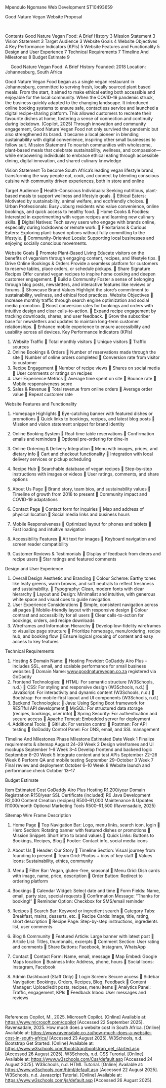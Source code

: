 Mpendulo Ngomane
Web Development
ST10493659





 
Good Nature Vegan
Website Proposal
 
  


Contents
Good Nature Vegan Food: A Brief History	3
Mission Statement	3
Vision Statement	3
Target Audience	3
Website Goals	4
Website Objectives	4
Key Performance Indicators (KPIs)	5
Website Features and Functionality	5
Design and User Experience	7
Technical Requirements	7
Timeline And Milestones	8
Budget Estimate	9

 
Good Nature Vegan Food: A Brief History
Founded: 2018 
Location: Johannesburg, South Africa

Good Nature Vegan Food began as a single vegan restaurant in Johannesburg, committed to serving fresh, locally sourced plant based meals. From the start, it aimed to make ethical eating both accessible and enjoyable for the local community.
When the COVID-19 pandemic struck, the business quickly adapted to the changing landscape. It introduced online booking systems to ensure safe, contactless service and launched a digital recipe-sharing platform. This allowed customers to recreate their favourite dishes at home, fostering a sense of connection and continuity during lockdown. (Copilot, 2025)
Through innovation and community engagement, Good Nature Vegan Food not only survived the pandemic but also strengthened its brand. It became a local pioneer in blending sustainability with digital convenience, inspiring other small businesses to follow suit.
Mission Statement
To nourish communities with wholesome, plant-based meals that celebrate sustainability, wellness, and compassion—while empowering individuals to embrace ethical eating through accessible dining, digital innovation, and shared culinary knowledge

Vision Statement
To become South Africa’s leading vegan lifestyle brand, transforming the way people eat, cook, and connect by blending conscious cuisine with community driven experiences, both in store and online

Target Audience
	Health-Conscious Individuals: Seeking nutritious, plant-based meals to support wellness and lifestyle goals.
	Ethical Eaters: Motivated by sustainability, animal welfare, and ecofriendly choices.
	Urban Professionals: Busy Joburg residents who value convenience, online bookings, and quick access to healthy food.
	Home Cooks & Foodies: Interested in experimenting with vegan recipes and learning new culinary skills.
	Digital Natives: Tech savvy users who engage with brands online, especially during lockdowns or remote work.
	Flexitarians & Curious Eaters: Exploring plant-based options without fully committing to the lifestyle.
	Community-Oriented Locals: Supporting local businesses and enjoying socially conscious movements.

Website Goals
	Promote Plant-Based Living Educate visitors on the benefits of veganism through engaging content, recipes, and lifestyle tips.
	Drive Online Bookings & Orders Provide a seamless platform for customers to reserve tables, place orders, or schedule pickups.
	Share Signature Recipes Offer curated vegan recipes to inspire home cooking and deepen customer engagement.
	Build a Community Foster a sense of belonging through blog posts, newsletters, and interactive features like reviews or forums.
	Showcase Brand Values Highlight the store’s commitment to sustainability, wellness, and ethical food practices.
Website Objectives
	Increase monthly traffic through search engine optimization and social media promotion.
	Boost conversion rates for bookings and orders with intuitive design and clear calls-to-action.
	Expand recipe engagement by tracking downloads, shares, and user feedback.
	Grow the subscriber base for newsletters and updates to maintain long-term customer relationships.
	Enhance mobile experience to ensure accessibility and usability across all devices.
Key Performance Indicators (KPIs)
1.	Website Traffic
	Total monthly visitors
	Unique visitors
	Traffic sources 
2.	Online Bookings & Orders
	Number of reservations made through the site
	Number of online orders completed
	Conversion rate from visitor to customer
3.	Recipe Engagement
	Number of recipe views
	Shares on social media
	User comments or ratings on recipes
4.	User Experience Metrics
	Average time spent on site
	Bounce rate
	Mobile responsiveness score
5.	Sales & Revenue
	Total revenue from online orders
	Average order value
	Repeat customer rate

Website Features and Functionality

1.	Homepage Highlights
	Eye-catching banner with featured dishes or promotions
	Quick links to bookings, recipes, and latest blog posts
	Mission and vision statement snippet for brand identity
2.	Online Booking System
	Real-time table reservations
	Confirmation emails and reminders
	Optional pre-ordering for dine-in
3.	Online Ordering & Delivery Integration
	Menu with images, prices, and dietary info
	Cart and checkout functionality
	Integration with local delivery services or pickup scheduling
4.	Recipe Hub
	Searchable database of vegan recipes
	Step-by-step instructions with images or videos
	User ratings, comments, and share options
5.	About Us Page
	Brand story, team bios, and sustainability values
	Timeline of growth from 2018 to present
	Community impact and COVID-19 adaptations
6.	Contact Page
	Contact form for inquiries
	Map and address of physical location
	Social media links and business hours
7.	Mobile Responsiveness
	Optimized layout for phones and tablets
	Fast loading and intuitive navigation
8.	Accessibility Features
	Alt text for images
	Keyboard navigation and screen reader compatibility


9.	Customer Reviews & Testimonials
	Display of feedback from diners and recipe users
	Star ratings and featured comments

Design and User Experience
1.	Overall Design Aesthetic and Branding
	Colour Scheme: Earthy tones like leafy greens, warm browns, and soft neutrals to reflect freshness and sustainability.
	Typography: Clean, modern fonts with clear hierarchy
	Layout and Design: Minimalist and intuitive, with generous white space and visual cues to guide navigation.
2.	User Experience Considerations
	Simple, consistent navigation across all pages
	Mobile-friendly layout with responsive design
	Colour contrast and accessibility for all users
	Clear calls-to-action for bookings, orders, and recipe downloads
3.	Wireframes and Information Hierarchy
	Develop low-fidelity wireframes to visualize page structure
	Prioritize homepage, menu/ordering, recipe hub, and booking flow
	Ensure logical grouping of content and easy access to key features

Technical Requirements
1.	Hosting & Domain Name:
	Hosting Provider: GoDaddy Airo Plus – includes SSL, email, and scalable performance for small business websites
	Domain Name: www.goodnaturevegan.co.za registered via GoDaddy
2.	Frontend Technologies:
	HTML: For semantic structure (W3Schools, n.d.)
	CSS: For styling and responsive design (W3Schools, n.d.)
	JavaScript: For interactivity and dynamic content (W3Schools, n.d.)
	Bootstrap: For mobile-first layout and UI components (W3Schools, n.d.)
3.	Backend Technologies:
	Java: Using Spring Boot framework for RESTful API development
	MySQL: For structured data storage (recipes, bookings, user info)
	Spring Security: For authentication and secure access
	Apache Tomcat: Embedded server for deployment
4.	Additional Tools:
	GitHub: For version control
	Postman: For API testing
	GoDaddy Control Panel: For DNS, email, and SSL management

Timeline And Milestones
Phase	Milestone	Estimated Date
Week 1	Finalize requirements & sitemap	August 24–29
Week 2	Design wireframes and UI mockups	September 1–6
Week 3–4	Develop frontend and backend logic	September 8–20
Week 5	Integrate content and test APIs	September 22–26
Week 6	Perform QA and mobile testing	September 29–October 3
Week 7	Final review and deployment	October 6–10
Week 8	Website launch and performance check	October 13–17







Budget Estimate

Item	Estimated Cost 
GoDaddy Airo Plus Hosting	R1,200/year
Domain Registration	R150/year
SSL Certificate (included)	R0
Java Development 	R2,000
Content Creation (recipes)	R500–R1,000
Maintenance & Updates	R1000/month
Optional Marketing Tools	R500–R1,500
(Ravensadale, 2025)

Sitemap
Wire Frame Description

1. Home Page
	Top Navigation Bar: Logo, menu links, search icon, login
	Hero Section: Rotating banner with featured dishes or promotions
	Mission Snippet: Short intro to brand values
	Quick Links: Buttons to Bookings, Recipes, Blog
	Footer: Contact info, social media icons

2. About Us
	Header: Our Story
	Timeline Section: Visual journey from founding to present
	Team Grid: Photos + bios of key staff
	Values Icons: Sustainability, ethics, community
3. Menu
	Filter Bar: Vegan, gluten-free, seasonal
	Menu Grid: Dish cards with image, name, price, description
	Order Button: Redirect to ordering platform

4. Bookings
	Calendar Widget: Select date and time
	Form Fields: Name, email, party size, special requests
	Confirmation Message: “Thanks for booking!”
	Reminder Option: Checkbox for SMS/email reminder

5. Recipes
	Search Bar: Keyword or ingredient search
	Category Tabs: Breakfast, mains, desserts, etc.
	Recipe Cards: Image, title, rating, short description
	Recipe Page: Step-by-step instructions, ingredients list, user comments

6. Blog & Community
	Featured Article: Large banner with latest post
	Article List: Titles, thumbnails, excerpts
	Comment Section: User rating and comments
	Share Buttons: Facebook, Instagram, WhatsApp

7. Contact
	Contact Form: Name, email, message
	Map Embed: Google Maps location
	Business Info: Address, phone, hours
	Social Icons: Instagram, Facebook
8. Admin Dashboard (Staff Only)
	Login Screen: Secure access
	Sidebar Navigation: Bookings, Orders, Recipes, Blog, Feedback
	Content Manager: Upload/edit posts, recipes, menu items
	Analytics Panel: Traffic, engagement, KPIs
	Feedback Inbox: User messages and reviews

 

References
Copilot, M., 2025. Microsoft Copilot. [Online] 
Available at: https://www.microsoft.com/copilot
[Accessed 22 September 2025].
Ravensadale, 2025. How much does a website cost in South Africa. [Online] 
Available at: https://www.ravensdale.co.za/how-much-does-a-website-cost-in-south-africa/
[Accessed 23 August 2025].
W3Schools, n.d. Bootstrap Get Started. [Online] 
Available at: https://www.w3schools.com/bootstrap/bootstrap_get_started.asp
[Accessed 26 August 2025].
W3Schools, n.d. CSS Turorial. [Online] 
Available at: https://www.w3schools.com/Css/default.asp
[Accessed 24 August 2025].
W3Schools, n.d. HTML Tutorial. [Online] 
Available at: https://www.w3schools.com/html/default.asp
[Accessed 22 August 2025].
W3Schools, n.d. Javascript Tutorial. [Online] 
Available at: https://www.w3schools.com/js/default.asp
[Accessed 26 August 2025].


